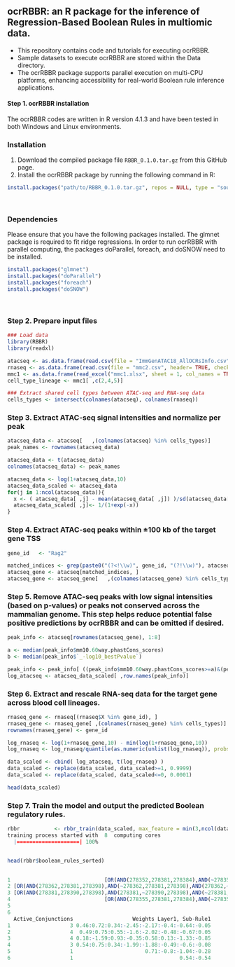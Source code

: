 ## ocrRBBR: an R package for the inference of Regression-Based Boolean Rules in multiomic data.
- This repository contains code and tutorials for executing ocrRBBR.
- Sample datasets to execute ocrRBBR are stored within the Data directory.
- The ocrRBBR package supports parallel execution on multi-CPU platforms, enhancing accessibility for real-world Boolean rule inference applications.

#### Step 1. ocrRBBR installation
The ocrRBBR codes are written in R version 4.1.3 and have been tested in both Windows and Linux environments. 

### Installation
1. Download the compiled package file `RBBR_0.1.0.tar.gz` from this GitHub page.
2. Install the ocrRBBR package by running the following command in R:
   
```R
install.packages("path/to/RBBR_0.1.0.tar.gz", repos = NULL, type = "source")
```
<br>

### Dependencies  
Please ensure that you have the following packages installed. The glmnet package is required to fit ridge regressions. In order to run ocrRBBR with parallel computing, the packages doParallel, foreach, and doSNOW need to be installed.

```R
install.packages("glmnet")
install.packages("doParallel")  
install.packages("foreach")
install.packages("doSNOW")
```  

<br>

### Step 2. Prepare input files

```R
### Load data
library(RBBR)
library(readxl)

atacseq <- as.data.frame(read.csv(file = "ImmGenATAC18_AllOCRsInfo.csv", header= TRUE, check.names = FALSE))
rnaseq <- as.data.frame(read.csv(file = "mmc2.csv", header= TRUE, check.names = FALSE))
mmc1 <- as.data.frame(read_excel("mmc1.xlsx", sheet = 1, col_names = TRUE, col_types = "text"))
cell_type_lineage <- mmc1[ ,c(2,4,5)]

### Extract shared cell types between ATAC-seq and RNA-seq data
cells_types <- intersect(colnames(atacseq), colnames(rnaseq))
```

### Step 3. Extract ATAC-seq signal intensities and normalize per peak
```R
atacseq_data <- atacseq[   ,(colnames(atacseq) %in% cells_types)]
peak_names <- rownames(atacseq_data)

atacseq_data <- t(atacseq_data)
colnames(atacseq_data) <- peak_names

atacseq_data <- log(1+atacseq_data,10)
atacseq_data_scaled <- atacseq_data
for(j in 1:ncol(atacseq_data)){
  x <- ( atacseq_data[ ,j] - mean(atacseq_data[ ,j]) )/sd(atacseq_data[ ,j])
  atacseq_data_scaled[ ,j]<- 1/(1+exp(-x))
}
```

### Step 4. Extract ATAC-seq peaks within ±100 kb of the target gene TSS
```R
gene_id   <- "Rag2"

matched_indices <- grep(paste0("(?<!\\w)", gene_id, "(?!\\w)"), atacseq$genes.within.100Kb, perl = TRUE)
atacseq_gene <- atacseq[matched_indices, ]
atacseq_gene <- atacseq_gene[   ,(colnames(atacseq_gene) %in% cells_types)]
```

### Step 5. Remove ATAC-seq peaks with low signal intensities (based on p-values) or peaks not conserved across the mammalian genome. This step helps reduce potential false positive predictions by ocrRBBR and can be omitted if desired.
```R
peak_info <- atacseq[rownames(atacseq_gene), 1:8]

a <- median(peak_info$mm10.60way.phastCons_scores)
b <- median(peak_info$`_-log10_bestPvalue`)

peak_info <- peak_info[ ((peak_info$mm10.60way.phastCons_scores>=a)&(peak_info$`_-log10_bestPvalue`>=b)), ]
log_atacseq <- atacseq_data_scaled[ ,row.names(peak_info)]
```

### Step 6. Extract and rescale RNA-seq data for the target gene across blood cell lineages.
```R
rnaseq_gene <- rnaseq[(rnaseq$X %in% gene_id), ]
rnaseq_gene <- rnaseq_gene[ ,(colnames(rnaseq_gene) %in% cells_types)]
rownames(rnaseq_gene) <- gene_id

log_rnaseq <- log(1+rnaseq_gene,10) - min(log(1+rnaseq_gene,10))
log_rnaseq <- log_rnaseq/quantile(as.numeric(unlist(log_rnaseq)), probs = 0.975 , na.rm = TRUE)

data_scaled <- cbind( log_atacseq, t(log_rnaseq) )
data_scaled <- replace(data_scaled, data_scaled>=1, 0.9999)
data_scaled <- replace(data_scaled, data_scaled<=0, 0.0001)

head(data_scaled)
```

### Step 7. Train the model and output the predicted Boolean regulatory rules.
```R
rbbr           <- rbbr_train(data_scaled, max_feature = min(3,ncol(data_scaled)-1), mode = "1L", slope = 10, penalty = NA, weight_threshold = NA, num_cores = NA)
training process started with  8  computing cores
  |====================| 100%


head(rbbr$boolean_rules_sorted)

                                                                                                        Boolean_Rule                R2       BIC Input_Size Index             Features
1                              [OR(AND(278352,278381,278384),AND(~278352,278381,278384),AND(278352,~278381,278384))] 0.788633167796687 -306.8806          3   706 278352.278381.278384
2 [OR(AND(278362,278381,278398),AND(~278362,278381,278398),AND(278362,~278381,278398),AND(~278362,~278381,~278398))] 0.788220565514429 -306.7148          3  1435 278362.278381.278398
3 [OR(AND(278381,278390,278398),AND(278381,~278390,278398),AND(~278381,~278390,278398),AND(~278381,278390,~278398))] 0.788150615447657 -306.6867          3  2166 278381.278390.278398
4                              [OR(AND(278355,278381,278384),AND(~278355,278381,278384),AND(278355,~278381,278384))] 0.786059559598788 -305.8519          3  1277 278355.278381.278384
5                                                                                               [AND(278386,278398)] 0.746314992241634 -304.7223          2   275        278386.278398
6                                                                                                           [278384] 0.725155753428715 -304.6730          1    16               278384
  Active_Conjunctions                   Weights Layer1, Sub-Rule1
1                   3 0.46:0.72:0.34:-2.45:-2.17:-0.4:-0.64:-0.05
2                   4  0.49:0.75:0.55:-1.6:-2.02:-0.48:-0.67:0.05
3                   4 0.18:-1.59:0.93:-0.35:0.58:0.13:-1.33:-0.85
4                   3 0.54:0.75:0.34:-1.99:-1.88:-0.49:-0.6:-0.08
5                   1                       0.71:-0.8:-1.04:-0.28
6                   1                                  0.54:-0.54
```






























